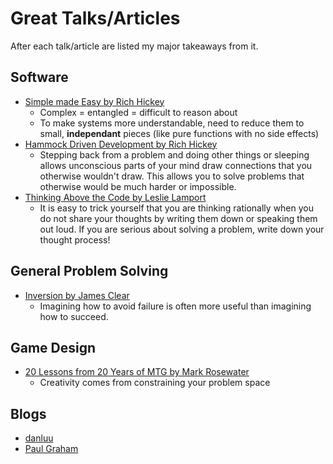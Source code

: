 # Great Talks/Articles

After each talk/article are listed my major takeaways from it.

## Software

- [Simple made Easy by Rich Hickey](https://www.infoq.com/presentations/Simple-Made-Easy/)
  - Complex = entangled = difficult to reason about
  - To make systems more understandable, need to reduce them to small,
    **independant** pieces (like pure functions with no side effects)
- [Hammock Driven Development by Rich Hickey](https://www.youtube.com/watch?v=f84n5oFoZBc)
  - Stepping back from a problem and doing other things or sleeping allows
    unconscious parts of your mind draw connections that you otherwise wouldn't
    draw.  This allows you to solve problems that otherwise would be much harder
    or impossible.
- [Thinking Above the Code by Leslie Lamport](https://www.youtube.com/watch?v=-4Yp3j_jk8Q)
  - It is easy to trick yourself that you are thinking rationally when you do
    not share your thoughts by writing them down or speaking them out loud.  If
    you are serious about solving a problem, write down your thought process!

## General Problem Solving

- [Inversion by James Clear](https://jamesclear.com/inversion)
  - Imagining how to avoid failure is often more useful than imagining how to
    succeed.

## Game Design

- [20 Lessons from 20 Years of MTG by Mark Rosewater](https://www.youtube.com/watch?v=QHHg99hwQGY)
  - Creativity comes from constraining your problem space

## Blogs

- [danluu](http://danluu.com)
- [Paul Graham](http://www.paulgraham.com/articles.html)
